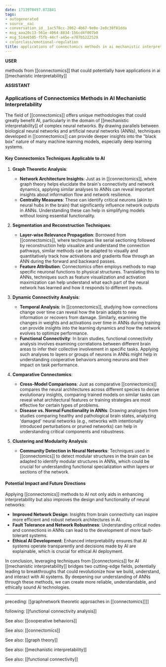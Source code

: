 ```yaml
---
date: 1713970497.872841
tags:
- autogenerated
- source__oai
- conversation_id__1ac578cc-2062-4b67-9e0e-2e0c30f81dda
- msg_aaa20c13-561e-4064-8834-156cd4f007b0
- msg_514e6505-f5fb-44cf-a45e-e707b5222529
- colorclass/emotional-regulation
title: applications of connectomics methods in ai mechanistic interpretability
---
```


**USER**

methods from [[connectomics]] that could potentially have applications in ai [[mechanistic interpretability]]


**ASSISTANT**

### Applications of Connectomics Methods in AI Mechanistic Interpretability

The field of [[connectomics]] offers unique methodologies that could greatly benefit AI, particularly in the domain of [[mechanistic interpretability]] of complex neural networks. By drawing parallels between biological neural networks and artificial neural networks (ANNs), techniques developed in [[connectomics]] can provide deeper insights into the "black box" nature of many machine learning models, especially deep learning systems.

#### Key Connectomics Techniques Applicable to AI

1. **Graph Theoretic Analysis**:
   - **Network Architecture Insights**: Just as in [[connectomics]], where graph theory helps elucidate the brain's connectivity and network dynamics, applying similar analyses to ANNs can reveal important insights about information flow and network resilience.
   - **Centrality Measures**: These can identify critical neurons (akin to neural hubs in the brain) that significantly influence network outputs in ANNs. Understanding these can help in simplifying models without losing essential functionality.

2. **Segmentation and Reconstruction Techniques**:
   - **Layer-wise Relevance Propagation**: Borrowed from [[connectomics]], where techniques like serial sectioning followed by reconstruction help visualize and understand the connection pathways, similar methods can be adapted to visually and quantitatively track how activations and gradients flow through an ANN during the forward and backward passes.
   - **Feature Attribution**: Connectomics often employs methods to map specific neuronal functions to physical structures. Translating this to ANNs, techniques such as feature visualization and activation maximization can help understand what each part of the neural network has learned and how it responds to different inputs.

3. **Dynamic Connectivity Analysis**:
   - **Temporal Analysis**: In [[connectomics]], studying how connections change over time can reveal how the brain adapts to new information or recovers from damage. Similarly, examining the changes in weights and activations over time in ANNs during training can provide insights into the learning dynamics and how the network evolves to optimize performance.
   - **Functional Connectivity**: In brain studies, functional connectivity analysis involves examining correlations between different brain areas to infer their collective involvement in specific tasks. Applying such analyses to layers or groups of neurons in ANNs might help in understanding cooperative behaviors among neurons and their impact on task performance.

4. **Comparative Connectomics**:
   - **Cross-Model Comparisons**: Just as comparative [[connectomics]] compares the neural architectures across different species to derive evolutionary insights, comparing trained models on similar tasks can reveal what architectural features or training strategies are most effective for certain types of problems.
   - **Disease vs. Normal Functionality in ANNs**: Drawing analogies from studies comparing healthy and pathological brain states, analyzing 'damaged' neural networks (e.g., networks with intentionally introduced perturbations or pruned networks) can help in understanding critical components and robustness.

5. **Clustering and Modularity Analysis**:
   - **Community Detection in Neural Networks**: Techniques used in [[connectomics]] to detect modular structures in the brain can be adapted to identify modular structures in ANNs, which could be crucial for understanding functional specialization within layers or sections of the network.

#### Potential Impact and Future Directions

Applying [[connectomics]] methods to AI not only aids in enhancing interpretability but also improves the design and functionality of neural networks:

- **Improved Network Design**: Insights from brain connectivity can inspire more efficient and robust network architectures in AI.
- **Fault Tolerance and Network Robustness**: Understanding critical nodes and connections in ANNs can lead to the development of more fault-tolerant systems.
- **Ethical AI Development**: Enhanced interpretability ensures that AI systems operate transparently and decisions made by AI are explainable, which is crucial for ethical AI deployment.

In conclusion, leveraging techniques from [[connectomics]] for AI [[mechanistic interpretability]] bridges two cutting-edge fields, potentially leading to breakthroughs that could revolutionize how we build, understand, and interact with AI systems. By deepening our understanding of ANNs through these methods, we can create more reliable, understandable, and ethically sound AI technologies.


---

preceding: [[graphnetwork theoretic approaches in [[connectomics]]]]  


following: [[functional connectivity analysis]]

See also: [[cooperative behaviors]]


See also: [[connectomics]]


See also: [[graph theory]]


See also: [[mechanistic interpretability]]


See also: [[functional connectivity]]